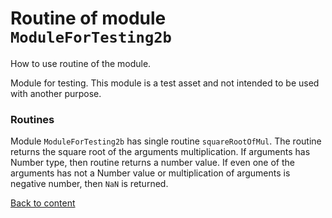 # Routine of module `ModuleForTesting2b`

How to use routine of the module.

Module for testing. This module is a test asset and not intended to be used with another purpose.

### Routines

Module `ModuleForTesting2b` has single routine `squareRootOfMul`. The routine returns the square root of the arguments multiplication. If arguments has Number type, then routine returns a number value. If even one of the arguments has not a Number value or multiplication of arguments is negative number, then `NaN` is returned.

[Back to content](./README.md#Tutorials)
